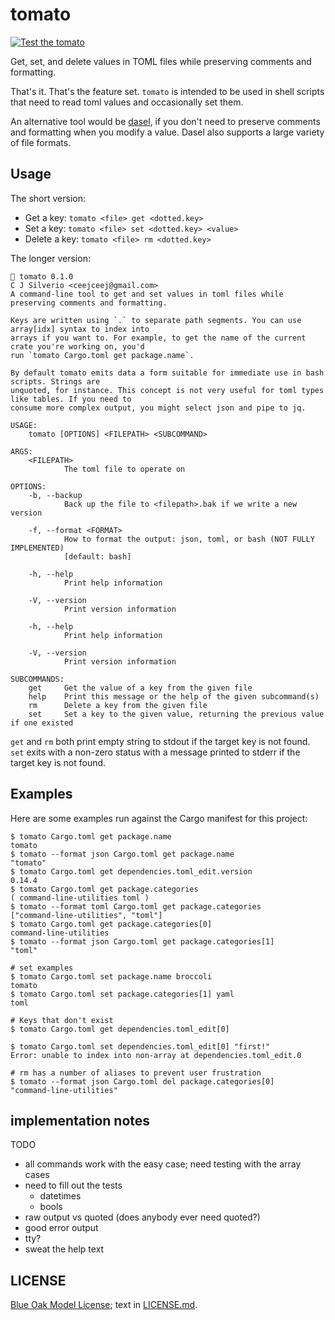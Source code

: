 # tomato

[![Test the tomato](https://github.com/ceejbot/tomato/actions/workflows/test.yaml/badge.svg)](https://github.com/ceejbot/tomato/actions/workflows/test.yaml)

Get, set, and delete values in TOML files while preserving comments and formatting.

That's it. That's the feature set. `tomato` is intended to be used in shell scripts
that need to read toml values and occasionally set them.

An alternative tool would be [dasel](https://daseldocs.tomwright.me), if you don't
need to preserve comments and formatting when you modify a value. Dasel also
supports a large variety of file formats.

## Usage

The short version:

* Get a key: `tomato <file> get <dotted.key>`
* Set a key: `tomato <file> set <dotted.key> <value>`
* Delete a key: `tomato <file> rm <dotted.key>`

The longer version:

```
🍅 tomato 0.1.0
C J Silverio <ceejceej@gmail.com>
A command-line tool to get and set values in toml files while preserving comments and formatting.

Keys are written using `.` to separate path segments. You can use array[idx] syntax to index into
arrays if you want to. For example, to get the name of the current crate you're working on, you'd
run `tomato Cargo.toml get package.name`.

By default tomato emits data a form suitable for immediate use in bash scripts. Strings are
unquoted, for instance. This concept is not very useful for toml types like tables. If you need to
consume more complex output, you might select json and pipe to jq.

USAGE:
	tomato [OPTIONS] <FILEPATH> <SUBCOMMAND>

ARGS:
	<FILEPATH>
			The toml file to operate on

OPTIONS:
	-b, --backup
			Back up the file to <filepath>.bak if we write a new version

	-f, --format <FORMAT>
			How to format the output: json, toml, or bash (NOT FULLY IMPLEMENTED)
			[default: bash]

	-h, --help
			Print help information

	-V, --version
			Print version information

	-h, --help
			Print help information

	-V, --version
			Print version information

SUBCOMMANDS:
	get     Get the value of a key from the given file
	help    Print this message or the help of the given subcommand(s)
	rm      Delete a key from the given file
	set		Set a key to the given value, returning the previous value if one existed
```

`get` and `rm` both print empty string to stdout if the target key is not found. `set`
exits with a non-zero status with a message printed to stderr if the target key is not found.

## Examples

Here are some examples run against the Cargo manifest for this project:

```shell
$ tomato Cargo.toml get package.name
tomato
$ tomato --format json Cargo.toml get package.name
"tomato"
$ tomato Cargo.toml get dependencies.toml_edit.version
0.14.4
$ tomato Cargo.toml get package.categories
( command-line-utilities toml )
$ tomato --format toml Cargo.toml get package.categories
["command-line-utilities", "toml"]
$ tomato Cargo.toml get package.categories[0]
command-line-utilities
$ tomato --format json Cargo.toml get package.categories[1]
"toml"

# set examples
$ tomato Cargo.toml set package.name broccoli
tomato
$ tomato Cargo.toml set package.categories[1] yaml
toml

# Keys that don't exist
$ tomato Cargo.toml get dependencies.toml_edit[0]

$ tomato Cargo.toml set dependencies.toml_edit[0] "first!"
Error: unable to index into non-array at dependencies.toml_edit.0

# rm has a number of aliases to prevent user frustration
$ tomato --format json Cargo.toml del package.categories[0]
"command-line-utilities"
```

## implementation notes

TODO

- all commands work with the easy case; need testing with the array cases
- need to fill out the tests
	- datetimes
	- bools
- raw output vs quoted (does anybody ever need quoted?)
- good error output
- tty?
- sweat the help text

## LICENSE

[Blue Oak Model License](https://blueoakcouncil.org/license/1.0.0); text in [LICENSE.md](./LICENSE.md).

